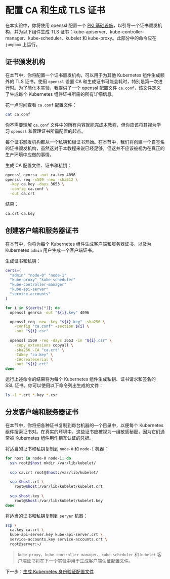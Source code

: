 # 配置 CA 和生成 TLS 证书

在本实验中，你将使用 openssl 配置一个 [PKI 基础设施](https://en.wikipedia.org/wiki/Public_key_infrastructure)，以引导一个证书颁发机构，并为以下组件生成 TLS 证书：kube-apiserver、kube-controller-manager、kube-scheduler、kubelet 和 kube-proxy。此部分中的命令应在 `jumpbox` 上运行。

## 证书颁发机构

在本节中，你将配置一个证书颁发机构，可以用于为其他 Kubernetes 组件生成额外的 TLS 证书。使用 `openssl` 设置 CA 和生成证书可能会耗时，特别是第一次进行时。为了简化本实验，我提供了一个 openssl 配置文件 `ca.conf`，该文件定义了生成每个 Kubernetes 组件证书所需的所有详细信息。

花一点时间查看 `ca.conf` 配置文件：

```bash
cat ca.conf
```

你不需要理解 `ca.conf` 文件中的所有内容就能完成本教程，但你应该将其视为学习 `openssl` 和管理证书所需配置的起点。

每个证书颁发机构都从一个私钥和根证书开始。在本节中，我们将创建一个自签名的证书颁发机构，虽然这对于本教程来说已经足够，但这并不应该被视为在真正的生产环境中应做的事情。

生成 CA 配置文件、证书和私钥：

```bash
openssl genrsa -out ca.key 4096
openssl req -x509 -new -sha512 \
  -key ca.key -days 3653 \
  -config ca.conf \
  -out ca.crt
```

结果：

```txt
ca.crt ca.key
```

## 创建客户端和服务器证书

在本节中，你将为每个 Kubernetes 组件生成客户端和服务器证书，以及为 Kubernetes `admin` 用户生成一个客户端证书。

生成证书和私钥：

```bash
certs=(
  "admin" "node-0" "node-1"
  "kube-proxy" "kube-scheduler"
  "kube-controller-manager"
  "kube-api-server"
  "service-accounts"
)
```

```bash
for i in ${certs[*]}; do
  openssl genrsa -out "${i}.key" 4096

  openssl req -new -key "${i}.key" -sha256 \
    -config "ca.conf" -section ${i} \
    -out "${i}.csr"
  
  openssl x509 -req -days 3653 -in "${i}.csr" \
    -copy_extensions copyall \
    -sha256 -CA "ca.crt" \
    -CAkey "ca.key" \
    -CAcreateserial \
    -out "${i}.crt"
done
```

运行上述命令的结果将为每个 Kubernetes 组件生成私钥、证书请求和签名的 SSL 证书。你可以使用以下命令列出生成的文件：

```bash
ls -1 *.crt *.key *.csr
```

## 分发客户端和服务器证书

在本节中，你将把各种证书复制到每台机器的一个目录中，以便每个 Kubernetes 组件搜索证书对。在真实的环境中，这些证书应被视为一组敏感秘密，因为它们通常被 Kubernetes 组件用作相互认证的凭据。

将适当的证书和私钥复制到 `node-0` 和 `node-1` 机器：

```bash
for host in node-0 node-1; do
  ssh root@$host mkdir /var/lib/kubelet/
  
  scp ca.crt root@$host:/var/lib/kubelet/
    
  scp $host.crt \
    root@$host:/var/lib/kubelet/kubelet.crt
    
  scp $host.key \
    root@$host:/var/lib/kubelet/kubelet.key
done
```

将适当的证书和私钥复制到 `server` 机器：

```bash
scp \
  ca.key ca.crt \
  kube-api-server.key kube-api-server.crt \
  service-accounts.key service-accounts.crt \
  root@server:~/
```

> `kube-proxy`、`kube-controller-manager`、`kube-scheduler` 和 `kubelet` 客户端证书将在下一个实验中用于生成客户端认证配置文件。

下一步：[生成 Kubernetes 身份验证配置文件](05-kubernetes-configuration-files.md)